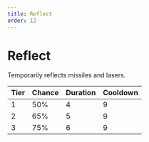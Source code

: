 ```yaml
---
title: Reflect
order: 12
---
```


# Reflect

Temporarily reflects missiles and lasers.

| Tier | Chance | Duration | Cooldown |
| --- | --- | --- | --- |
| 1 | 50% | 4 | 9 |
| 2 | 65% | 5 | 9 |
| 3 | 75% | 6 | 9 |
